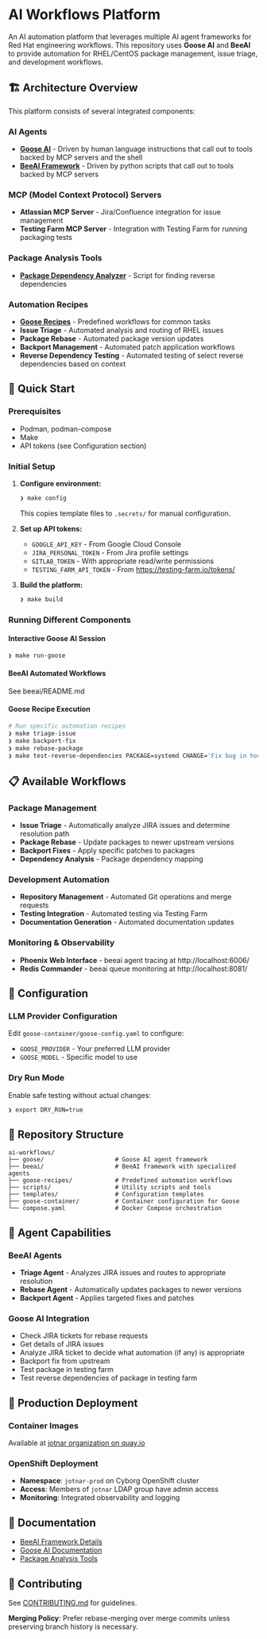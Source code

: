# AI Workflows Platform

An AI automation platform that leverages multiple AI agent frameworks for Red Hat engineering workflows. This repository uses **Goose AI** and **BeeAI** to provide automation for RHEL/CentOS package management, issue triage, and development workflows.

## 🏗️ Architecture Overview

This platform consists of several integrated components:

### AI Agents
- **[Goose AI](./goose/)** - Driven by human language instructions that call out to tools backed by MCP servers and the shell
- **[BeeAI Framework](./beeai/)** - Driven by python scripts that call out to tools backed by MCP servers

### MCP (Model Context Protocol) Servers
- **Atlassian MCP Server** - Jira/Confluence integration for issue management
- **Testing Farm MCP Server** - Integration with Testing Farm for running packaging tests

### Package Analysis Tools
- **[Package Dependency Analyzer](./scripts/find-package-dependents.py)** - Script for finding reverse dependencies

### Automation Recipes
- **[Goose Recipes](./goose-recipes/)** - Predefined workflows for common tasks
- **Issue Triage** - Automated analysis and routing of RHEL issues
- **Package Rebase** - Automated package version updates
- **Backport Management** - Automated patch application workflows
- **Reverse Dependency Testing** - Automated testing of select reverse dependencies based on context

## 🚀 Quick Start

### Prerequisites
- Podman, podman-compose
- Make
- API tokens (see Configuration section)

### Initial Setup
1. **Configure environment:**
   ```bash
   ❯ make config
   ```
   This copies template files to `.secrets/` for manual configuration.

2. **Set up API tokens:**
   - `GOOGLE_API_KEY` - From Google Cloud Console
   - `JIRA_PERSONAL_TOKEN` - From Jira profile settings
   - `GITLAB_TOKEN` - With appropriate read/write permissions
   - `TESTING_FARM_API_TOKEN` - From https://testing-farm.io/tokens/

3. **Build the platform:**
   ```bash
   ❯ make build
   ```

### Running Different Components

#### Interactive Goose AI Session
```bash
❯ make run-goose
```

#### BeeAI Automated Workflows
See beeai/README.md


#### Goose Recipe Execution
```bash
# Run specific automation recipes
❯ make triage-issue
❯ make backport-fix
❯ make rebase-package
❯ make test-reverse-dependencies PACKAGE=systemd CHANGE='Fix bug in hostnamed that caused avahi to crash'
```

## 📋 Available Workflows

### Package Management
- **Issue Triage** - Automatically analyze JIRA issues and determine resolution path
- **Package Rebase** - Update packages to newer upstream versions
- **Backport Fixes** - Apply specific patches to packages
- **Dependency Analysis** - Package dependency mapping

### Development Automation
- **Repository Management** - Automated Git operations and merge requests
- **Testing Integration** - Automated testing via Testing Farm
- **Documentation Generation** - Automated documentation updates

### Monitoring & Observability
- **Phoenix Web Interface** - beeai agent tracing at http://localhost:6006/
- **Redis Commander** - beeai queue monitoring at http://localhost:8081/

## 🔧 Configuration

### LLM Provider Configuration
Edit `goose-container/goose-config.yaml` to configure:
- `GOOSE_PROVIDER` - Your preferred LLM provider
- `GOOSE_MODEL` - Specific model to use

### Dry Run Mode
Enable safe testing without actual changes:
```bash
❯ export DRY_RUN=true
```

## 📁 Repository Structure

```
ai-workflows/
├── goose/                    # Goose AI agent framework
├── beeai/                    # BeeAI framework with specialized agents
├── goose-recipes/            # Predefined automation workflows
├── scripts/                  # Utility scripts and tools
├── templates/                # Configuration templates
├── goose-container/          # Container configuration for Goose
└── compose.yaml              # Docker Compose orchestration
```

## 🤖 Agent Capabilities

### BeeAI Agents
- **Triage Agent** - Analyzes JIRA issues and routes to appropriate resolution
- **Rebase Agent** - Automatically updates packages to newer versions
- **Backport Agent** - Applies targeted fixes and patches

### Goose AI Integration
- Check JIRA tickets for rebase requests
- Get details of JIRA issues
- Analyze JIRA ticket to decide what automation (if any) is appropriate
- Backport fix from upstream
- Test package in testing farm
- Test reverse dependencies of package in testing farm

## 🚢 Production Deployment

### Container Images
Available at [jotnar organization on quay.io](https://quay.io/organization/jotnar)

### OpenShift Deployment
- **Namespace**: `jotnar-prod` on Cyborg OpenShift cluster
- **Access**: Members of `jotnar` LDAP group have admin access
- **Monitoring**: Integrated observability and logging

## 📖 Documentation

- [BeeAI Framework Details](./beeai/README.md)
- [Goose AI Documentation](./goose/README.md)
- [Package Analysis Tools](./scripts/README.md)

## 🤝 Contributing

See [CONTRIBUTING.md](./CONTRIBUTING.md) for guidelines.

**Merging Policy**: Prefer rebase-merging over merge commits unless preserving branch history is necessary.

